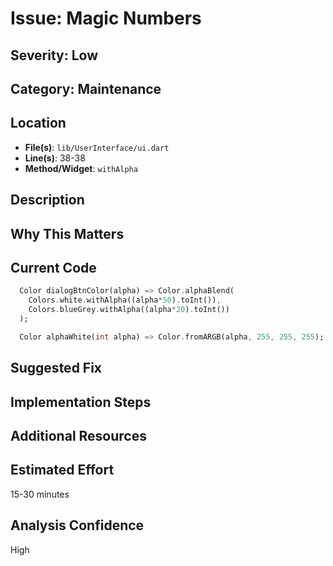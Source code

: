 # Issue: Magic Numbers

## Severity: Low

## Category: Maintenance

## Location
- **File(s)**: `lib/UserInterface/ui.dart`
- **Line(s)**: 38-38
- **Method/Widget**: `withAlpha`

## Description


## Why This Matters


## Current Code
```dart
  Color dialogBtnColor(alpha) => Color.alphaBlend(
    Colors.white.withAlpha((alpha*50).toInt()),
    Colors.blueGrey.withAlpha((alpha*20).toInt())
  );

  Color alphaWhite(int alpha) => Color.fromARGB(alpha, 255, 255, 255);
```

## Suggested Fix


## Implementation Steps


## Additional Resources


## Estimated Effort
15-30 minutes

## Analysis Confidence
High
